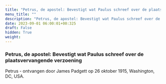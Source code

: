 ```yaml
---
title: "Petrus, de apostel: Bevestigt wat Paulus schreef over de plaatsvervangende verzoening"
menu_title: ""
description: "Petrus, de apostel: Bevestigt wat Paulus schreef over de plaatsvervangende verzoening"
date: 2023-09-01 06:00:01+00:325
draft: False
hidden: True
weight:
---
```

### Petrus, de apostel: Bevestigt wat Paulus schreef over de plaatsvervangende verzoening

Petrus - ontvangen door James Padgett op 26 oktober 1915, Washington, DC, USA.
